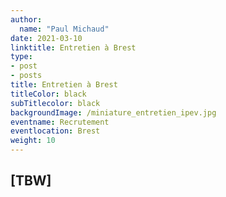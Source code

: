 ```yaml
---
author:
  name: "Paul Michaud"
date: 2021-03-10
linktitle: Entretien à Brest
type:
- post
- posts
title: Entretien à Brest
titleColor: black
subTitlecolor: black
backgroundImage: /miniature_entretien_ipev.jpg
eventname: Recrutement 
eventlocation: Brest
weight: 10
---
```


## [TBW]
